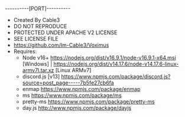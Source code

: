 ----------[PORT]----------
- Created By Cable3
- DO NOT REPRODUCE
- PROTECTED UNDER APACHE V2 LICENSE
- SEE LICENSE FILE
- https://github.com/Im-Cable3/Voximus
- Requires:
  - Node v16+ https://nodejs.org/dist/v16.9.1/node-v16.9.1-x64.msi [Windows] | https://nodejs.org/dist/v14.17.6/node-v14.17.6-linux-armv7l.tar.xz [Linux ARMv7]
  - discord.js [v13] https://www.npmjs.com/package/discord.js?source=post_page-----7b5fe27cb6fa
  - enmap https://www.npmjs.com/package/enmap
  - ms https://www.npmjs.com/package/ms
  - pretty-ms https://www.npmjs.com/package/pretty-ms
  - day.js http://www.npmjs.com/package/dayjs
